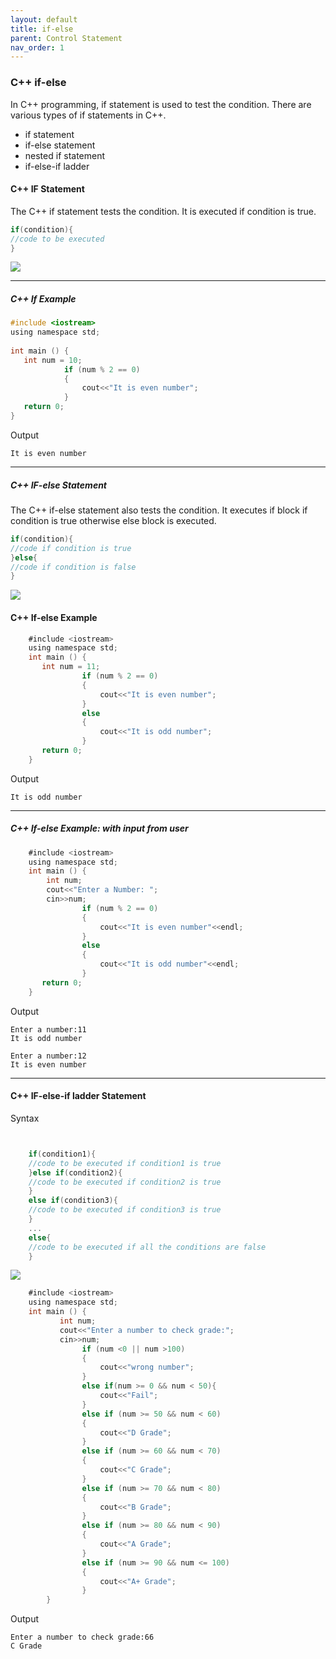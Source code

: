 ```yaml
---
layout: default
title: if-else
parent: Control Statement
nav_order: 1
---
```

### C++ if-else

In C++ programming, if statement is used to test the condition. There are various types of if statements in C++.

   - if statement
   - if-else statement
   - nested if statement
   - if-else-if ladder

#### C++ IF Statement

The C++ if statement tests the condition. It is executed if condition is true.

```objectivec
if(condition){    
//code to be executed    
} 
```

![](https://static.javatpoint.com/cpp/images/cpp-if-else1.png)


-----

##### C++ If Example
```objectivec
#include <iostream>  
using namespace std;  
   
int main () {  
   int num = 10;    
            if (num % 2 == 0)    
            {    
                cout<<"It is even number";    
            }   
   return 0;  
} 
```
Output
```
It is even number
```

------

##### C++ IF-else Statement

The C++ if-else statement also tests the condition. It executes if block if condition is true otherwise else block is executed.
```objectivec
if(condition){    
//code if condition is true    
}else{    
//code if condition is false    
}  
```

![](https://static.javatpoint.com/cpp/images/cpp-if-else2.png)

#### C++ If-else Example

```objectivec
    #include <iostream>  
    using namespace std;  
    int main () {  
       int num = 11;    
                if (num % 2 == 0)    
                {    
                    cout<<"It is even number";    
                }   
                else  
                {    
                    cout<<"It is odd number";    
                }  
       return 0;  
    }  
```
Output
```
It is odd number
```

-----

##### C++ If-else Example: with input from user
```objectivec
    #include <iostream>  
    using namespace std;  
    int main () {  
        int num;  
        cout<<"Enter a Number: ";  
        cin>>num;  
                if (num % 2 == 0)    
                {    
                    cout<<"It is even number"<<endl;    
                }   
                else  
                {    
                    cout<<"It is odd number"<<endl;    
                }  
       return 0;  
    }  
```
Output
```
Enter a number:11
It is odd number

Enter a number:12
It is even number
```

-----

#### C++ IF-else-if ladder Statement

Syntax
```objectivec


    if(condition1){    
    //code to be executed if condition1 is true    
    }else if(condition2){    
    //code to be executed if condition2 is true    
    }    
    else if(condition3){    
    //code to be executed if condition3 is true    
    }    
    ...    
    else{    
    //code to be executed if all the conditions are false    
    } 
```

![](https://static.javatpoint.com/cpp/images/cpp-if-else3.png)

```objectivec
    #include <iostream>  
    using namespace std;  
    int main () {  
           int num;  
           cout<<"Enter a number to check grade:";    
           cin>>num;  
                if (num <0 || num >100)    
                {    
                    cout<<"wrong number";    
                }    
                else if(num >= 0 && num < 50){    
                    cout<<"Fail";    
                }    
                else if (num >= 50 && num < 60)    
                {    
                    cout<<"D Grade";    
                }    
                else if (num >= 60 && num < 70)    
                {    
                    cout<<"C Grade";    
                }    
                else if (num >= 70 && num < 80)    
                {    
                    cout<<"B Grade";    
                }    
                else if (num >= 80 && num < 90)    
                {    
                    cout<<"A Grade";    
                }    
                else if (num >= 90 && num <= 100)    
                {    
                    cout<<"A+ Grade";  
                }    
        }    
```

Output
```
Enter a number to check grade:66
C Grade
```
